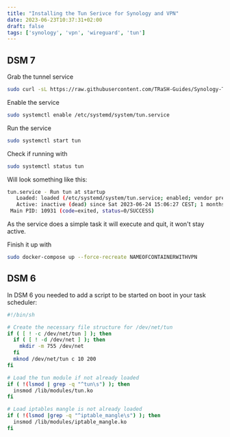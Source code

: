 ```yaml
---
title: "Installing the Tun Serivce for Synology and VPN"
date: 2023-06-23T10:37:31+02:00
draft: false
tags: ['synology', 'vpn', 'wireguard', 'tun']
---
```

## DSM 7
Grab the tunnel service
``` bash
sudo curl -sL https://raw.githubusercontent.com/TRaSH-Guides/Synology-Templates/main/script/tun.service -o "/etc/systemd/system/tun.service"
```
Enable the service
``` bash
sudo systemctl enable /etc/systemd/system/tun.service
```
Run the service
``` bash
sudo systemctl start tun
```
Check if running with
``` bash
sudo systemctl status tun
```
Will look something like this:
``` bash
tun.service - Run tun at startup
   Loaded: loaded (/etc/systemd/system/tun.service; enabled; vendor preset: disabled)
   Active: inactive (dead) since Sat 2023-06-24 15:06:27 CEST; 1 months 2 days ago
 Main PID: 10931 (code=exited, status=0/SUCCESS)
```
As the service does a simple task it will execute and quit, it won't stay active.

Finish it up with
``` bash
sudo docker-compose up --force-recreate NAMEOFCONTAINERWITHVPN
```

## DSM 6 
In DSM 6 you needed to add a script to be started on boot in your task scheduler:
```bash
#!/bin/sh

# Create the necessary file structure for /dev/net/tun
if ( [ ! -c /dev/net/tun ] ); then
  if ( [ ! -d /dev/net ] ); then
    mkdir -m 755 /dev/net
  fi
  mknod /dev/net/tun c 10 200
fi

# Load the tun module if not already loaded
if ( !(lsmod | grep -q "^tun\s") ); then
  insmod /lib/modules/tun.ko
fi

# Load iptables mangle is not already loaded
if ( !(lsmod |grep -q "^iptable_mangle\s") ); then
  insmod /lib/modules/iptable_mangle.ko
fi
```

